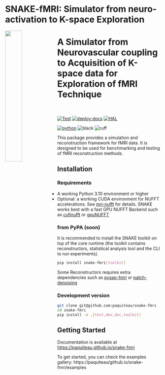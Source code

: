 # SNAKE-fMRI: Simulator from neuro-activation to K-space Exploration


<img align="left" width="33%" src="https://github.com/paquiteau/snake-fmri/blob/main/docs/_static/logos/snake-fmriV2-logo.png"> 
<h1> A Simulator from Neurovascular coupling to Acquisition of K-space data for Exploration of fMRI Technique </br></br></h1>


[![Test](https://github.com/paquiteau/snake-fmri/actions/workflows/test.yml/badge.svg)](https://github.com/paquiteau/snake-fmri/actions/workflows/test.yml)
[![deploy-docs](https://github.com/paquiteau/snake-fmri/actions/workflows/deploy-docs.yml/badge.svg)](https://paquiteau.github.io/snake-fmri)
[![HAL](https://img.shields.io/badge/preprint-04533862-purple?logo=HAL&logoColor=white)](https://hal.science/hal-04533862)

[![python](https://img.shields.io/badge/python-3.10%2B-blue?logo=python&logoColor=blue)](https://pypi.org/project/snake-fmri)
![black](https://img.shields.io/badge/code--style-black-black)
![ruff](https://img.shields.io/badge/lint-ruff-purple?logo=stackblitz&logoColor=yellow)



This package provides a simulation and reconstruction framework for fMRI data. It is designed to be used for benchmarking and testing of fMRI reconstruction methods.


## Installation
### Requirements 
- A working Python 3.10 environment  or higher 
- Optional: a working CUDA environment for NUFFT accelerations. See [mri-nufft](https://github.com/mind-inria/mri-nufft) for details. SNAKE works best with a fast GPU NUFFT Backend such as [cufinufft](https://github.com/flatironinstitute/finufft) or [gpuNUFFT](https://github.com/chaithyagr/gpuNUFFT)


### from PyPA (soon)

It is recommended to install the SNAKE toolkit on top of the core runtime (the toolkit contains reconstructors, statistical analysis tool and the CLI to run experiments).

``` sh
pip install snake-fmri[toolkit]
```

Some Reconstructors requires extra dependencies such as [pysap-fmri](https://github.com/paquiteau/pysap-fmri) or [patch-denoising](https://github.com/paquiteau/patch-denoising)


### Development version 

``` sh
git clone git@github.com:paquiteau/snake-fmri 
cd snake-fmri 
pip install -e .[test,dev,doc,toolkit]
```


## Getting Started

Documentation is available at https://paquiteau.github.io/snake-fmri

To get started, you can check the examples gallery: https://paquiteau/github.io/snake-fmri/examples
